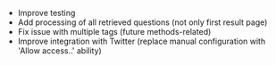 - Improve testing
- Add processing of all retrieved questions (not only first result page)
- Fix issue with multiple tags (future methods-related)
- Improve integration with Twitter (replace manual configuration with 'Allow access..' ability)
